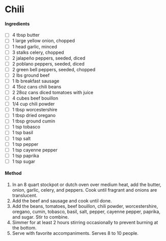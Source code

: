 <!-- TAG: lunch -->
<!-- TAG: dinner -->
<!-- TAG: soup -->
<!-- TAG: meat -->
<!-- TAG: beef -->
<!-- TAG: pork -->
<!-- TAG: sausage -->

# Chili

#### Ingredients

- [ ] 4 tbsp butter
- [ ] 1 large yellow onion, chopped
- [ ] 1 head garlic, minced
- [ ] 3 stalks celery, chopped
- [ ] 2 jalapeño peppers, seeded, diced
- [ ] 2 poblano peppers, seeded, diced
- [ ] 2 green bell peppers, seeded, chopped
- [ ] 2 lbs ground beef
- [ ] 1 lb breakfast sausage
- [ ] 4 15oz cans chili beans
- [ ] 2 28oz cans diced tomatoes with juice
- [ ] 4 cubes beef bouillon
- [ ] 1/4 cup chili powder
- [ ] 1 tbsp worcestershire
- [ ] 1 tbsp dried oregano
- [ ] 1 tbsp ground cumin
- [ ] 1 tsp tobasco
- [ ] 1 tsp basil
- [ ] 1 tsp salt
- [ ] 1 tsp pepper
- [ ] 1 tsp cayenne pepper
- [ ] 1 tsp paprika
- [ ] 1 tsp sugar

#### Method

1. In an 8 quart stockpot or dutch oven over medium heat, add the butter, onion, garlic, celery, and peppers. Cook until fragrant and onions are translucent.
2. Add the beef and sausage and cook until done.
3. Add the beans, tomatoes, beef bouillon, chili powder, worcestershire, oregano, cumin, tobasco, basil, salt, pepper, cayenne pepper, paprika, and sugar. Stir to combine.
4. Simmer for at least 2 hours stirring occasionally to prevent burning at the bottom.
5. Serve with favorite accompaniments. Serves 8 to 10 people.
